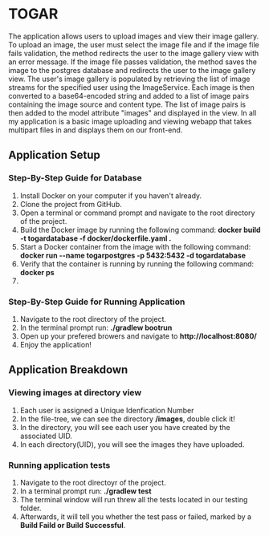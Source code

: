 # TOGAR
The application allows users to upload images and view their image gallery. To upload an image, the user must select the image file and if the image file fails validation, the method redirects the user to the image gallery view with an error message. If the image file passes validation, the method saves the image to the postgres database and redirects the user to the image gallery view. The user's image gallery is populated by retrieving the list of image streams for the specified user using the ImageService. Each image is then converted to a base64-encoded string and added to a list of image pairs containing the image source and content type. The list of image pairs is then added to the model attribute "images" and displayed in the view. In all my application is a basic image uploading and viewing webapp that takes multipart files in and displays them on our front-end.

## Application Setup
  
  ### Step-By-Step Guide for Database
  1.	Install Docker on your computer if you haven't already.
  2.	Clone the project from GitHub.
  3.	Open a terminal or command prompt and navigate to the root directory of the project.
  4.	Build the Docker image by running the following command: **docker build -t togardatabase -f docker/dockerfile.yaml .**
  5.	Start a Docker container from the image with the following command: **docker run --name togarpostgres -p 5432:5432 -d togardatabase**
  6.	Verify that the container is running by running the following command: **docker ps**
  7.		
  ### Step-By-Step Guide for Running Application
  1. Navigate to the root directory of the project.
  2. In the terminal prompt run: **./gradlew bootrun** 
  3. Open up your prefered browers and navigate to **http://localhost:8080/**
  4. Enjoy the application!

## Application Breakdown
  ### Viewing images at directory view
  1. Each user is assigned a Unique Idenfication Number
  2. In the file-tree, we can see the directory **/images**, double click it!
  3. In the directory, you will see each user you have created by the associated UID.
  4. In each directory(UID), you will see the images they have uploaded.
  
  ### Running application tests
  1. Navigate to the root directoyr of the project.
  2. In a terminal prompt run: **./gradlew test**
  3. The terminal window will run threw all the tests located in our testing folder.
  4. Afterwards, it will tell you whether the test pass or failed, marked by a **Build Faild or Build Successful**.
